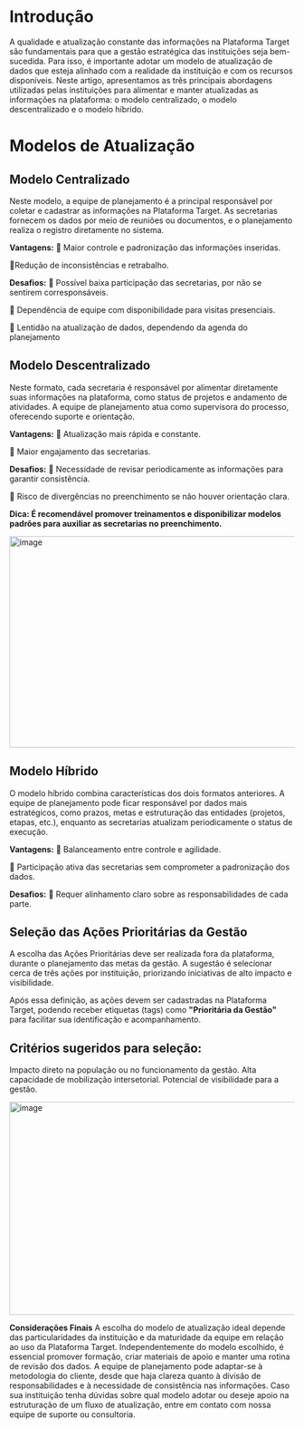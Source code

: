 # Introdução
A qualidade e atualização constante das informações na Plataforma Target são fundamentais para que a gestão estratégica das instituições seja bem-sucedida. Para isso, é importante adotar um modelo de atualização de dados que esteja alinhado com a realidade da instituição e com os recursos disponíveis.
Neste artigo, apresentamos as três principais abordagens utilizadas pelas instituições para alimentar e manter atualizadas as informações na plataforma: o modelo centralizado, o modelo descentralizado e o modelo híbrido.

# Modelos de Atualização

## Modelo Centralizado
Neste modelo, a equipe de planejamento é a principal responsável por coletar e cadastrar as informações na Plataforma Target. As secretarias fornecem os dados por meio de reuniões ou documentos, e o planejamento realiza o registro diretamente no sistema.

**Vantagens:**
🔹 Maior controle e padronização das informações inseridas.

🔹Redução de inconsistências e retrabalho.

**Desafios:**
🔶 Possível baixa participação das secretarias, por não se sentirem corresponsáveis.

🔶 Dependência de equipe com disponibilidade para visitas presenciais.

🔶 Lentidão na atualização de dados, dependendo da agenda do planejamento

## Modelo Descentralizado
Neste formato, cada secretaria é responsável por alimentar diretamente suas informações na plataforma, como status de projetos e andamento de atividades. A equipe de planejamento atua como supervisora do processo, oferecendo suporte e orientação.

**Vantagens:**
🔹 Atualização mais rápida e constante.

🔹 Maior engajamento das secretarias.

**Desafios:**
🔶 Necessidade de revisar periodicamente as informações para garantir consistência.

🔶 Risco de divergências no preenchimento se não houver orientação clara.

**Dica: É recomendável promover treinamentos e disponibilizar modelos padrões para auxiliar as secretarias no preenchimento.**

<img width="628" height="373" alt="image" src="https://github.com/user-attachments/assets/34ec425c-2fd4-4d7b-b5d8-3c9d1898c53d" />


## Modelo Híbrido
O modelo híbrido combina características dos dois formatos anteriores. A equipe de planejamento pode ficar responsável por dados mais estratégicos, como prazos, metas e estruturação das entidades (projetos, etapas, etc.), enquanto as secretarias atualizam periodicamente o status de execução.

**Vantagens:**
🔹 Balanceamento entre controle e agilidade.

🔹 Participação ativa das secretarias sem comprometer a padronização dos dados.

**Desafios:**
🔶 Requer alinhamento claro sobre as responsabilidades de cada parte.

## Seleção das Ações Prioritárias da Gestão

A escolha das Ações Prioritárias deve ser realizada fora da plataforma, durante o planejamento das metas da gestão. A sugestão é selecionar cerca de três ações por instituição, priorizando iniciativas de alto impacto e visibilidade.

Após essa definição, as ações devem ser cadastradas na Plataforma Target, podendo receber etiquetas (tags) como **"Prioritária da Gestão"** para facilitar sua identificação e acompanhamento.

## Critérios sugeridos para seleção:
Impacto direto na população ou no funcionamento da gestão.
Alta capacidade de mobilização intersetorial.
Potencial de visibilidade para a gestão.

<img width="631" height="376" alt="image" src="https://github.com/user-attachments/assets/de4b25a2-716b-4a30-b685-94acad3818d5" />

**Considerações Finais**
A escolha do modelo de atualização ideal depende das particularidades da instituição e da maturidade da equipe em relação ao uso da Plataforma Target. Independentemente do modelo escolhido, é essencial promover formação, criar materiais de apoio e manter uma rotina de revisão dos dados.
A equipe de planejamento pode adaptar-se à metodologia do cliente, desde que haja clareza quanto à divisão de responsabilidades e à necessidade de consistência nas informações.
Caso sua instituição tenha dúvidas sobre qual modelo adotar ou deseje apoio na estruturação de um fluxo de atualização, entre em contato com nossa equipe de suporte ou consultoria.


